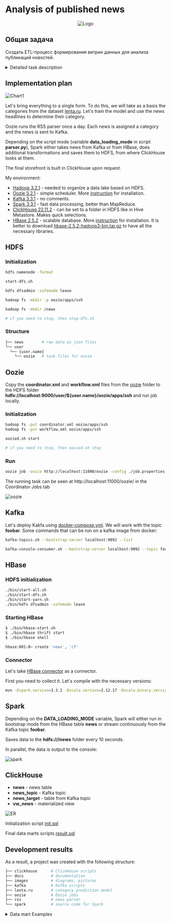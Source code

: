 # Analysis of published news

<div align="center">

![Logo](images/logo.png)

</div>

## Общая задача

Создать ETL-процесс формирования витрин данных для анализа публикаций новостей.<details>
   <summary>Detailed task description</summary>

- Develop data loading scripts in 2 modes:
     - Initializing - loading a full source data snapshot
     - Incremental - loading delta data for the past day

- Organize the correct data storage structure
     - Raw data layer
     - Intermediate layer
     - Data marts layer

As a result of the work of the software product, it is necessary to write a script that generates a data mart with the following content

- General part of data marts:
   - Category surrogate key
   - Name of category
- Data mart 1:
   - The total number of news from all sources in this category for all time
   - The number of news in this category for each of the sources for all time
- Data mart 2:
   - The total number of news from all sources for this category in the last 24 hours
   - The number of news in this category for each source in the last 24 hours
- Data mart 3:
   - Average number of publications in this category per day
   - The day on which the maximum number of publications in this category was made
- Data mart 4:
   - The number of news publications in this category by day of the week

**Addition**:

Because in different sources, the names and variety of categories may differ, you need to bring everything to a single look.

**Sources**:

- https://lenta.ru/rss/
- https://www.vedomosti.ru/rss/news
- https://tass.ru/rss/v2.xml

</details>

## Implementation plan

![Chart1](images/diagram.drawio.png)

Let's bring everything to a single form. To do this, we will take as a basis the categories from the dataset [lenta.ru](https://github.com/yutkin/Lenta.Ru-News-Dataset/releases). Let's train the model and use the news headlines to determine their category.

Oozie runs the RSS parser once a day. Each news is assigned a category and the news is sent to Kafka.

Depending on the script mode (variable **data_loading_mode** in script **parser.py**), Spark either takes news from Kafka or from HBase, does additional transformations and saves them to HDFS, from where ClickHouse looks at them.

The final storefront is built in ClickHouse upon request.

My environment:

- [Hadoop 3.2.1](https://hadoop.apache.org/docs/stable/hadoop-project-dist/hadoop-common/SingleCluster.html#Pseudo-Distributed_Operation) - needed to organize a data lake based on HDFS.
- [Oozie 5.2.1](https://oozie.apache.org/docs/5.2.1/DG_QuickStart.html) - simple scheduler. More [instruction](https://www.cloudduggu.com/oozie/installation/) for installation.
- [Kafka 3.3.1](./kafka/) - no comments.
- [Spark 3.3.1](https://spark.apache.org/downloads.html) - fast data processing, better than MapReduce.
- [ClickHouse 22.11.2](https://clickhouse.com/docs/ru/getting-started/install/) - can be set to a folder in HDFS like in Hive Metastore. Makes quick selections.
- [HBase 2.5.2](https://hbase.apache.org/book.html#quickstart) - scalable database. More [instruction](https://kontext.tech/article/628/spark-connect-to-hbase) for installation. It is better to download [hbase-2.5.2-hadoop3-bin.tar.gz](https://dlcdn.apache.org/hbase/2.5.2/hbase-2.5.2-hadoop3-bin.tar.gz) to have all the necessary libraries.

## HDFS

### Initialization

```bash
hdfs namenode -format

start-dfs.sh

hdfs dfsadmin -safemode leave

hadoop fs -mkdir -p oozie/apps/ssh

hadoop fs -mkdir /news

# if you need to stop, then stop-dfs.sh
```

### Structure

```bash
├── news        # raw data as json files
└── user
  └── {user.name}
    └── oozie   # task files for oozie
```

## Oozie

Copy the **coordinator.xml** and **workflow.xml** files from the [oozie](./oozie/) folder to the HDFS folder **hdfs://localhost:9000/user/${user.name}/oozie/apps/ssh** and run job locally.

### Initialization

```bash
hadoop fs -put coordinator.xml oozie/apps/ssh
hadoop fs -put workflow.xml oozie/apps/ssh

oozied.sh start

# if you need to stop, then oozied.sh stop
```
### Run

```bash
oozie job -oozie http://localhost:11000/oozie -config ./job.properties -run
```

The running task can be seen at http://localhost:11000/oozie/ in the Coordinator Jobs tab

![oozie](./images/oozie.png)

## Kafka

Let's deploy Kakfa using [docker-compose.yml](./kafka/docker-compose.yml). We will work with the topic **foobar**. Some commands that can be run on a kafka image from docker:

```bash
kafka-topics.sh --bootstrap-server localhost:9092 --list

kafka-console-consumer.sh --bootstrap-server localhost:9092 --topic foobar --from-beginning
```

## HBase

### HDFS initialization

```bash
./bin/start-all.sh
./bin/start-dfs.sh
./bin/start-yarn.sh
./bin/hdfs dfsadmin -safemode leave
```

### Starting HBase

```bash
$ ./bin/hbase-start.sh
$ ./bin/hbase thrift start
$ ./bin/hbase shell

hbase:001:0> create 'news', 'cf'
```

### Connector

Let's take [HBase connector](https://github.com/apache/hbase-connectors/tree/master/spark) as a connector.

First you need to collect it. Let's compile with the necessary versions:

```bash
mvn -Dspark.version=3.3.1 -Dscala.version=2.12.17 -Dscala.binary.version=2.12 -Dhbase.version=2.5.2 -Dhadoop.profile=3.0 -Dhadoop-three.version=3.2.1 -DskipTests -Dcheckstyle.skip -U clean package
```


## Spark

Depending on the **DATA_LOADING_MODE** variable, Spark will either run in bootstrap mode from the HBase table **news** or stream continuously from the Kafka topic **foobar**.

Saves data to the **hdfs:///news** folder every 10 seconds.

In parallel, the data is output to the console:

![spark](./images/spark.png)

## ClickHouse

- **news** - news table
- **news_topic** - Kafka topic
- **news_target** - table from Kafka topic
- **vw_news** - materialized view

![ER](images/er.png)

Initialization script [init.sql](./clickhouse/init.sql)

Final data marts scripts [result.sql](./clickhouse/result.sql)

## Development results

As a result, a project was created with the following structure:

```bash
├── clickhouse      # ClickHouse scripts
├── docs            # documentation
├── images          # diagrams, pictures
├── kafka           # Kafka scripts
├── lenta.ru        # category prediction model
├── oozie           # Oozie jobs
├── rss             # news parser
└── spark           # source code for Spark
```
<details>
  <summary>Data mart Examples</summary>

- Data marts 1, 2:

  ![dataset12](./images/dataset_1_2.png)

- Data mart 3:

  ![dataset3](./images/dataset_3.png)

- Data mart 4:

  ![dataset4](./images/dataset_4.png)

</details>